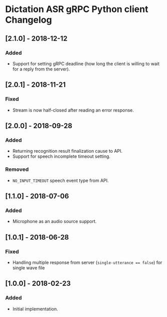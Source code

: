 # Dictation ASR gRPC Python client Changelog

## [2.1.0] - 2018-12-12
### Added
- Support for setting gRPC deadline (how long the client is willing to wait for a reply from the server).

## [2.0.1] - 2018-11-21
### Fixed
- Stream is now half-closed after reading an error response.

## [2.0.0] - 2018-09-28
### Added
- Returning recognition result finalization cause to API.
- Support for speech incomplete timeout setting.

### Removed
- `NO_INPUT_TIMEOUT` speech event type from API.

## [1.1.0] - 2018-07-06
### Added
- Microphone as an audio source support.

## [1.0.1] - 2018-06-28
### Fixed
- Handling multiple response from server (`single-utterance == false`) for single wave file

## [1.0.0] - 2018-02-23
### Added
- Initial implementation.
